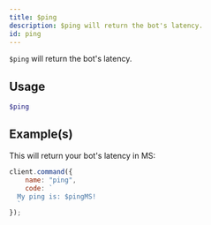 ```yaml
---
title: $ping
description: $ping will return the bot's latency.
id: ping
---
```


`$ping` will return the bot's latency.

## Usage

```php
$ping
```

## Example(s)

This will return your bot's latency in MS:

```javascript
client.command({
    name: "ping",
    code: `
  My ping is: $pingMS!
  `
});
```
